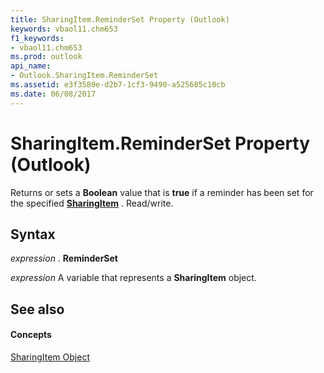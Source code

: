 ```yaml
---
title: SharingItem.ReminderSet Property (Outlook)
keywords: vbaol11.chm653
f1_keywords:
- vbaol11.chm653
ms.prod: outlook
api_name:
- Outlook.SharingItem.ReminderSet
ms.assetid: e3f3580e-d2b7-1cf3-9490-a525685c10cb
ms.date: 06/08/2017
---
```



# SharingItem.ReminderSet Property (Outlook)

Returns or sets a  **Boolean** value that is **true** if a reminder has been set for the specified **[SharingItem](Outlook.SharingItem.md)** . Read/write.


## Syntax

 _expression_ . **ReminderSet**

 _expression_ A variable that represents a **SharingItem** object.


## See also


#### Concepts


[SharingItem Object](Outlook.SharingItem.md)

